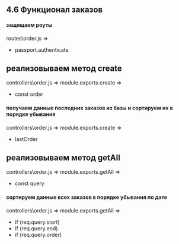 ## 4.6 Функционал заказов

#### защищаем роуты

routes\order.js =>

- passport.authenticate

## реализовываем метод create

controllers\order.js => module.exports.create =>

- const order

#### получаем данные последних заказов из базы и сортируем их в порядке убывания

controllers\order.js => module.exports.create =>

- lastOrder

## реализовываем метод getAll

controllers\order.js => module.exports.getAll =>

- const query

#### сортируем данные всех заказов в порядке убывания по дате

controllers\order.js => module.exports.getAll =>

- if (req.query.start)
- if (req.query.end)
- if (req.query.order)
